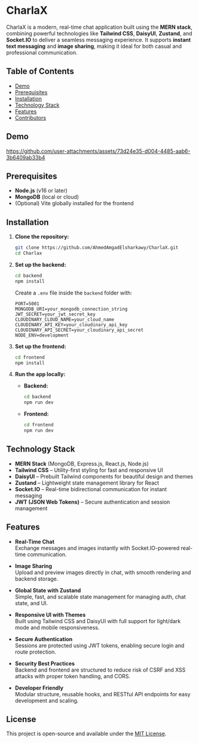 # CharlaX
CharlaX is a modern, real-time chat application built using the **MERN stack**, combining powerful technologies like **Tailwind CSS**, **DaisyUI**, **Zustand**, and **Socket.IO** to deliver a seamless messaging experience. It supports **instant text messaging** and **image sharing**, making it ideal for both casual and professional communication.

## Table of Contents
- [Demo](#demo)
- [Prerequisites](#prerequisites)
- [Installation](#installation)
- [Technology Stack](#technology-stack)
- [Features](#features)
- [Contributors](#contributors)

## Demo
https://github.com/user-attachments/assets/73d24e35-d004-4485-aab6-3b6409ab33b4

## Prerequisites

- **Node.js** (v16 or later)
- **MongoDB** (local or cloud)
- (Optional) Vite globally installed for the frontend


## Installation

1. **Clone the repository:**

   ```bash
   git clone https://github.com/AhmedAmgadElsharkawy/CharlaX.git
   cd Charlax
   ```

2. **Set up the backend:**

   ```bash
   cd backend
   npm install
   ```

   Create a `.env` file inside the `backend` folder with:

   ```env
   PORT=5001
   MONGODB_URI=your_mongodb_connection_string
   JWT_SECRET=your_jwt_secret_key
   CLOUDINARY_CLOUD_NAME=your_cloud_name
   CLOUDINARY_API_KEY=your_cloudinary_api_key
   CLOUDINARY_API_SECRET=your_cloudinary_api_secret
   NODE_ENV=development
   ```

3. **Set up the frontend:**

   ```bash
   cd frontend
   npm install
   ```

4. **Run the app locally:**

   - **Backend:**

     ```bash
     cd backend
     npm run dev
     ```

   - **Frontend:**

     ```bash
     cd frontend
     npm run dev
     ```

## Technology Stack

- **MERN Stack** (MongoDB, Express.js, React.js, Node.js)
- **Tailwind CSS** – Utility-first styling for fast and responsive UI
- **DaisyUI** – Prebuilt Tailwind components for beautiful design and themes
- **Zustand** – Lightweight state management library for React
- **Socket.IO** – Real-time bidirectional communication for instant messaging
- **JWT (JSON Web Tokens)** – Secure authentication and session management


## Features

- **Real-Time Chat**  
  Exchange messages and images instantly with Socket.IO-powered real-time communication.

- **Image Sharing**  
  Upload and preview images directly in chat, with smooth rendering and backend storage.

- **Global State with Zustand**  
  Simple, fast, and scalable state management for managing auth, chat state, and UI.

- **Responsive UI with Themes**  
  Built using Tailwind CSS and DaisyUI with full support for light/dark mode and mobile responsiveness.

- **Secure Authentication**  
  Sessions are protected using JWT tokens, enabling secure login and route protection.

- **Security Best Practices**  
  Backend and frontend are structured to reduce risk of CSRF and XSS attacks with proper token handling, and CORS.

- **Developer Friendly**  
  Modular structure, reusable hooks, and RESTful API endpoints for easy development and scaling.


## License

This project is open-source and available under the [MIT License](LICENSE).
